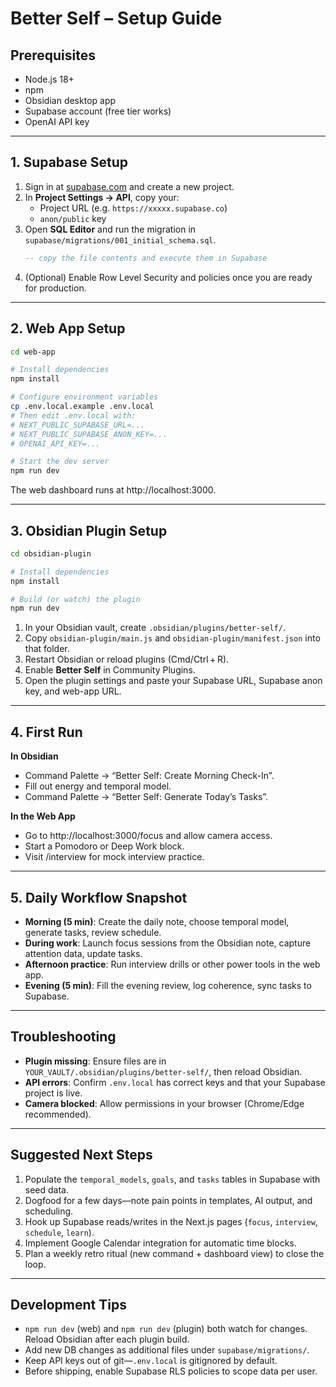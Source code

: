 # Better Self – Setup Guide

## Prerequisites
- Node.js 18+
- npm
- Obsidian desktop app
- Supabase account (free tier works)
- OpenAI API key

---

## 1. Supabase Setup
1. Sign in at [supabase.com](https://supabase.com) and create a new project.
2. In **Project Settings → API**, copy your:
   - Project URL (e.g. `https://xxxxx.supabase.co`)
   - `anon/public` key
3. Open **SQL Editor** and run the migration in `supabase/migrations/001_initial_schema.sql`.
   ```sql
   -- copy the file contents and execute them in Supabase
   ```
4. (Optional) Enable Row Level Security and policies once you are ready for production.

---

## 2. Web App Setup
```bash
cd web-app

# Install dependencies
npm install

# Configure environment variables
cp .env.local.example .env.local
# Then edit .env.local with:
# NEXT_PUBLIC_SUPABASE_URL=...
# NEXT_PUBLIC_SUPABASE_ANON_KEY=...
# OPENAI_API_KEY=...

# Start the dev server
npm run dev
```
The web dashboard runs at http://localhost:3000.

---

## 3. Obsidian Plugin Setup
```bash
cd obsidian-plugin

# Install dependencies
npm install

# Build (or watch) the plugin
npm run dev
```
1. In your Obsidian vault, create `.obsidian/plugins/better-self/`.
2. Copy `obsidian-plugin/main.js` and `obsidian-plugin/manifest.json` into that folder.
3. Restart Obsidian or reload plugins (Cmd/Ctrl + R).
4. Enable **Better Self** in Community Plugins.
5. Open the plugin settings and paste your Supabase URL, Supabase anon key, and web-app URL.

---

## 4. First Run
**In Obsidian**
- Command Palette → “Better Self: Create Morning Check-In”.
- Fill out energy and temporal model.
- Command Palette → “Better Self: Generate Today’s Tasks”.

**In the Web App**
- Go to http://localhost:3000/focus and allow camera access.
- Start a Pomodoro or Deep Work block.
- Visit /interview for mock interview practice.

---

## 5. Daily Workflow Snapshot
- **Morning (5 min)**: Create the daily note, choose temporal model, generate tasks, review schedule.
- **During work**: Launch focus sessions from the Obsidian note, capture attention data, update tasks.
- **Afternoon practice**: Run interview drills or other power tools in the web app.
- **Evening (5 min)**: Fill the evening review, log coherence, sync tasks to Supabase.

---

## Troubleshooting
- **Plugin missing**: Ensure files are in `YOUR_VAULT/.obsidian/plugins/better-self/`, then reload Obsidian.
- **API errors**: Confirm `.env.local` has correct keys and that your Supabase project is live.
- **Camera blocked**: Allow permissions in your browser (Chrome/Edge recommended).

---

## Suggested Next Steps
1. Populate the `temporal_models`, `goals`, and `tasks` tables in Supabase with seed data.
2. Dogfood for a few days—note pain points in templates, AI output, and scheduling.
3. Hook up Supabase reads/writes in the Next.js pages (`focus`, `interview`, `schedule`, `learn`).
4. Implement Google Calendar integration for automatic time blocks.
5. Plan a weekly retro ritual (new command + dashboard view) to close the loop.

---

## Development Tips
- `npm run dev` (web) and `npm run dev` (plugin) both watch for changes. Reload Obsidian after each plugin build.
- Add new DB changes as additional files under `supabase/migrations/`.
- Keep API keys out of git—`.env.local` is gitignored by default.
- Before shipping, enable Supabase RLS policies to scope data per user.
